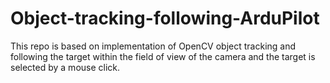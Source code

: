 # Object-tracking-following-ArduPilot

This repo is based on implementation of OpenCV object tracking and following the target within the field of view of the camera and the target is selected by a mouse click.
